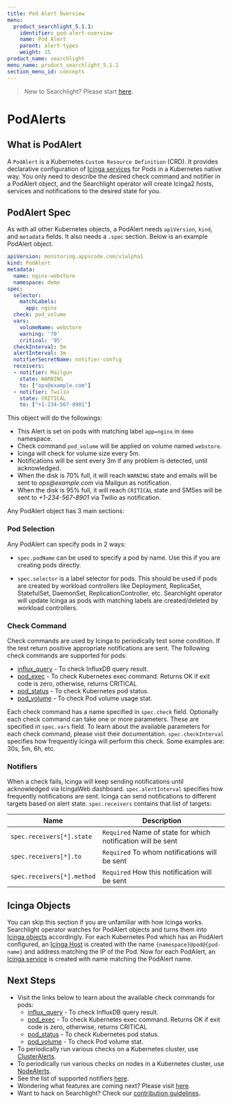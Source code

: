```yaml
---
title: Pod Alert Overview
menu:
  product_searchlight_5.1.1:
    identifier: pod-alert-overview
    name: Pod Alert
    parent: alert-types
    weight: 15
product_name: searchlight
menu_name: product_searchlight_5.1.1
section_menu_id: concepts
---
```


> New to Searchlight? Please start [here](/products/searchlight/5.1.1/concepts/README).

# PodAlerts

## What is PodAlert
A `PodAlert` is a Kubernetes `Custom Resource Definition` (CRD). It provides declarative configuration of [Icinga services](https://www.icinga.com/docs/icinga2/latest/doc/09-object-types/#service) for Pods in a Kubernetes native way. You only need to describe the desired check command and notifier in a PodAlert object, and the Searchlight operator will create Icinga2 hosts, services and notifications to the desired state for you.

## PodAlert Spec
As with all other Kubernetes objects, a PodAlert needs `apiVersion`, `kind`, and `metadata` fields. It also needs a `.spec` section. Below is an example PodAlert object.

```yaml
apiVersion: monitoring.appscode.com/v1alpha1
kind: PodAlert
metadata:
  name: nginx-webstore
  namespace: demo
spec:
  selector:
    matchLabels:
      app: nginx
  check: pod_volume
  vars:
    volumeName: webstore
    warning: '70'
    critical: '95'
  checkInterval: 5m
  alertInterval: 3m
  notifierSecretName: notifier-config
  receivers:
  - notifier: Mailgun
    state: WARNING
    to: ["ops@example.com"]
  - notifier: Twilio
    state: CRITICAL
    to: ["+1-234-567-8901"]
```

This object will do the followings:

- This Alert is set on pods with matching label `app=nginx` in `demo` namespace.
- Check command `pod_volume` will be applied on volume named `webstore`.
- Icinga will check for volume size every 5m.
- Notifications will be sent every 3m if any problem is detected, until acknowledged.
- When the disk is 70% full, it will reach `WARNING` state and emails will be sent to _ops@example.com_ via Mailgun as notification.
- When the disk is 95% full, it will reach `CRITICAL` state and SMSes will be sent to _+1-234-567-8901_ via Twilio as notification.

Any PodAlert object has 3 main sections:

### Pod Selection
Any PodAlert can specify pods in 2 ways:

- `spec.podName` can be used to specify a pod by name. Use this if you are creating pods directly.

- `spec.selector` is a label selector for pods. This should be used if pods are created by workload controllers like Deployment, ReplicaSet, StatefulSet, DaemonSet, ReplicationController, etc. Searchlight operator will update Icinga as pods with matching labels are created/deleted by workload controllers.

### Check Command
Check commands are used by Icinga to periodically test some condition. If the test return positive appropriate notifications are sent. The following check commands are supported for pods:
- [influx_query](/products/searchlight/5.1.1/guides/pod-alerts/influx_query) - To check InfluxDB query result.
- [pod_exec](/products/searchlight/5.1.1/guides/pod-alerts/pod_exec) - To check Kubernetes exec command. Returns OK if exit code is zero, otherwise, returns CRITICAL
- [pod_status](/products/searchlight/5.1.1/guides/pod-alerts/pod_status) - To check Kubernetes pod status.
- [pod_volume](/products/searchlight/5.1.1/guides/pod-alerts/pod_volume) - To check Pod volume usage stat.

Each check command has a name specified in `spec.check` field. Optionally each check command can take one or more parameters. These are specified in `spec.vars` field. To learn about the available parameters for each check command, please visit their documentation. `spec.checkInterval` specifies how frequently Icinga will perform this check. Some examples are: 30s, 5m, 6h, etc.

### Notifiers
When a check fails, Icinga will keep sending notifications until acknowledged via IcingaWeb dashboard. `spec.alertInterval` specifies how frequently notifications are sent. Icinga can send notifications to different targets based on alert state. `spec.receivers` contains that list of targets:

| Name                       | Description                                                  |
|----------------------------|--------------------------------------------------------------|
| `spec.receivers[*].state`  | `Required` Name of state for which notification will be sent |
| `spec.receivers[*].to`     | `Required` To whom notifications will be sent                |
| `spec.receivers[*].method` | `Required` How this notification will be sent                |


## Icinga Objects
You can skip this section if you are unfamiliar with how Icinga works. Searchlight operator watches for PodAlert objects and turns them into [Icinga objects](https://www.icinga.com/docs/icinga2/latest/doc/09-object-types/) accordingly. For each Kubernetes Pod which has an PodAlert configured, an [Icinga Host](https://www.icinga.com/docs/icinga2/latest/doc/09-object-types/#host) is created with the name `{namespace}@pod@{pod-name}` and address matching the IP of the Pod. Now for each PodAlert, an [Icinga service](https://www.icinga.com/docs/icinga2/latest/doc/09-object-types/#service) is created with name matching the PodAlert name.


## Next Steps
 - Visit the links below to learn about the available check commands for pods:
    - [influx_query](/products/searchlight/5.1.1/guides/pod-alerts/influx_query) - To check InfluxDB query result.
    - [pod_exec](/products/searchlight/5.1.1/guides/pod-alerts/pod_exec) - To check Kubernetes exec command. Returns OK if exit code is zero, otherwise, returns CRITICAL
    - [pod_status](/products/searchlight/5.1.1/guides/pod-alerts/pod_status) - To check Kubernetes pod status.
    - [pod_volume](/products/searchlight/5.1.1/guides/pod-alerts/pod_volume) - To check Pod volume stat.
 - To periodically run various checks on a Kubernetes cluster, use [ClusterAlerts](/products/searchlight/5.1.1/concepts/alert-types/cluster-alert).
 - To periodically run various checks on nodes in a Kubernetes cluster, use [NodeAlerts](/products/searchlight/5.1.1/concepts/alert-types/node-alert).
 - See the list of supported notifiers [here](/products/searchlight/5.1.1/guides/notifiers).
 - Wondering what features are coming next? Please visit [here](/products/searchlight/5.1.1/roadmap).
 - Want to hack on Searchlight? Check our [contribution guidelines](/products/searchlight/5.1.1/CONTRIBUTING).
